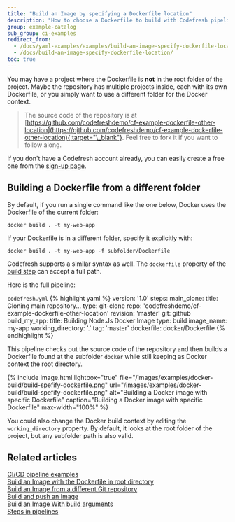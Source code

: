 ```yaml
---
title: "Build an Image by specifying a Dockerfile location"
description: "How to choose a Dockerfile to build with Codefresh pipelines"
group: example-catalog
sub_group: ci-examples
redirect_from:
  - /docs/yaml-examples/examples/build-an-image-specify-dockerfile-location/
  - /docs/build-an-image-specify-dockerfile-location/
toc: true
---
```


You may have a project where the Dockerfile is **not** in the root folder of the project. Maybe the repository has multiple projects inside, each with its own Dockerfile, or you simply want to use a different folder for the Docker context.

>The source code of the repository is at [https://github.com/codefreshdemo/cf-example-dockerfile-other-location](https://github.com/codefreshdemo/cf-example-dockerfile-other-location){:target="\_blank"}. Feel free to fork it if you want to follow along.

If you don't have a Codefresh account already, you can easily create a free one from the [sign-up page]({{site.baseurl}}/docs/administration/account-user-management/create-a-codefresh-account/).


## Building a Dockerfile from a different folder

By default, if you run a single command like the one below, Docker uses the Dockerfile of the current folder:

```
docker build . -t my-web-app
```

If your Dockerfile is in a different folder, specify it explicitly with:

```
docker build . -t my-web-app -f subfolder/Dockerfile
```

Codefresh supports a similar syntax as well. The `dockerfile` property of the [build step]({{site.baseurl}}/docs/pipelines/steps/build/) can accept a full path.

Here is the full pipeline:

  `codefresh.yml`
{% highlight yaml %}
version: '1.0'
steps:
  main_clone:
    title: Cloning main repository...
    type: git-clone
    repo: 'codefreshdemo/cf-example-dockerfile-other-location'
    revision: 'master'
    git: github
  build_my_app:
    title: Building Node.Js Docker Image
    type: build
    image_name: my-app
    working_directory: '.'
    tag: 'master'
    dockerfile: docker/Dockerfile
{% endhighlight %}

This pipeline checks out the source code of the repository and then builds a Dockerfile found at the subfolder `docker` while still keeping as Docker context the root directory.

{% include image.html 
lightbox="true" 
file="/images/examples/docker-build/build-spefify-dockerfile.png" 
url="/images/examples/docker-build/build-spefify-dockerfile.png" 
alt="Building a Docker image with specific Dockerfile"
caption="Building a Docker image with specific Dockerfile"
max-width="100%" 
%}

You could also change the Docker build context by editing the `working_directory` property. By default, it looks at the root folder of the project, but any subfolder path is also valid.

## Related articles
[CI/CD pipeline examples]({{site.baseurl}}/docs/example-catalog/examples/#ci-examples)  
[Build an Image with the Dockerfile in root directory]({{site.baseurl}}/docs/example-catalog/ci-examples/build-an-image-dockerfile-in-root-directory/)  
[Build an Image from a different Git repository]({{site.baseurl}}/docs/example-catalog/ci-examples/build-an-image-from-a-different-git-repository)  
[Build and push an Image]({{site.baseurl}}/docs/example-catalog/ci-examples/build-and-push-an-image)  
[Build an Image With build arguments]({{site.baseurl}}/docs/example-catalog/ci-examples/build-an-image-with-build-arguments)  
[Steps in pipelines]({{site.baseurl}}/docs/pipelines/steps/)
